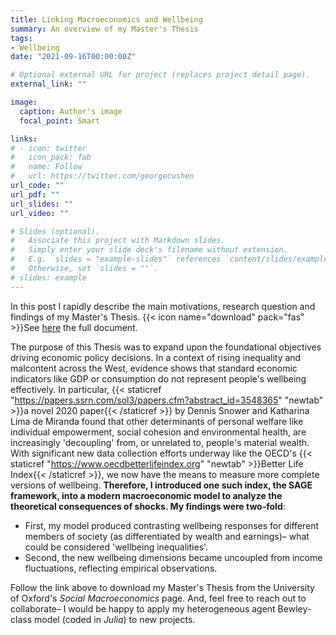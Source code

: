 ```yaml
---
title: Linking Macroeconomics and Wellbeing
summary: An overview of my Master's Thesis
tags:
- Wellbeing
date: "2021-09-16T00:00:00Z"

# Optional external URL for project (replaces project detail page).
external_link: ""

image:
  caption: Author's image
  focal_point: Smart

links:
# - icon: twitter
#   icon_pack: fab
#   name: Follow
#   url: https://twitter.com/georgecushen
url_code: ""
url_pdf: ""
url_slides: ""
url_video: ""

# Slides (optional).
#   Associate this project with Markdown slides.
#   Simply enter your slide deck's filename without extension.
#   E.g. `slides = "example-slides"` references `content/slides/example-slides.md`.
#   Otherwise, set `slides = ""`.
# slides: example
---
```

In this post I rapidly describe the main motivations, research question and findings of my Master's Thesis. {{< icon name="download" pack="fas" >}}See [here](https://www.bsg.ox.ac.uk/research/publications/wellbeing-and-macroeconomics-sage-approach) the full document.

The purpose of this Thesis was to expand upon the foundational objectives driving economic policy decisions. In a context of rising inequality and malcontent across the West, evidence shows that standard economic indicators like GDP or consumption do not represent people's wellbeing effectively. In particular, {{< staticref "https://papers.ssrn.com/sol3/papers.cfm?abstract_id=3548365" "newtab" >}}a novel 2020 paper{{< /staticref >}} by Dennis Snower and Katharina Lima de Miranda found that other determinants of personal welfare like individual empowerment, social cohesion and environmental health, are increasingly 'decoupling' from, or unrelated to, people's material wealth. With significant new data collection efforts underway like the OECD's {{< staticref "https://www.oecdbetterlifeindex.org" "newtab" >}}Better Life Index{{< /staticref >}}, we now have the means to measure more complete versions of wellbeing. **Therefore, I introduced one such index, the SAGE framework, into a modern macroeconomic model to analyze the theoretical consequences of shocks. My findings were two-fold**:
* First, my model produced contrasting wellbeing responses for different members of society (as differentiated by wealth and earnings)– what could be considered 'wellbeing inequalities'.
* Second, the new wellbeing dimensions became uncoupled from income fluctuations, reflecting empirical observations.

Follow the link above to download my Master's Thesis from the University of Oxford's *Social Macroeconomics* page. And, feel free to reach out to collaborate– I would be happy to apply my heterogeneous agent Bewley-class model (coded in *Julia*) to new projects.
